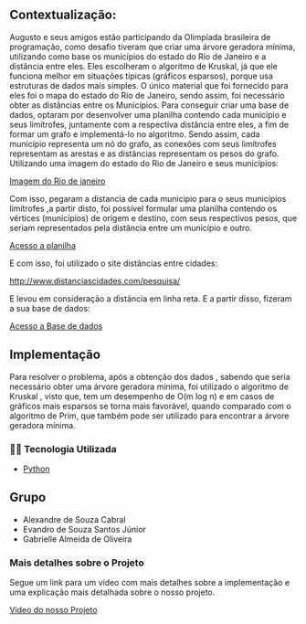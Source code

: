 ## Contextualização:
Augusto e seus amigos estão participando da Olimpíada brasileira de programação,
como desafio tiveram que criar uma árvore geradora mínima, utilizando como base os
municípios do estado do Rio de Janeiro e a distância entre eles. Eles escolheram o
algoritmo de Kruskal, já que ele funciona melhor em situações típicas (gráficos
esparsos), porque usa estruturas de dados mais simples. O único material que foi
fornecido para eles foi o mapa do estado do Rio de Janeiro, sendo assim, foi
necessário obter as distâncias entre os Municípios.
Para conseguir criar uma base de dados, optaram por desenvolver uma planilha
contendo cada município e seus limítrofes, juntamente com a respectiva distância
entre eles, a fim de formar um grafo e implementá-lo no algoritmo. Sendo assim,
cada município representa um nó do grafo, as conexões com seus limítrofes
representam as arestas e as distâncias representam os pesos do grafo.
Utilizando uma imagem do estado do Rio de Janeiro e seus municípios:

[Imagem do Rio de janeiro](http://www.hemorio.rj.gov.br/Html/Hemorrede_mapa.htm/)

Com isso, pegaram a distancia de cada municipio para o seus municípios limítrofes
,a partir disto, foi possível formular uma planilha contendo os vértices
(municípios) de origem e destino, com seus respectivos pesos, que seriam
representados pela distância entre um município e outro.

[Acesso a planilha](https://docs.google.com/spreadsheets/d/e/2PACX-1vRIUrtwIgc5Q6mud0Ewy_yp2xDa-ifIYGSSDJk8diCs_UkqP8vwR8Fupqm6b0MViZ59MilRHt6NSwVV/pubhtml/)

E com isso, foi utilizado o site distâncias entre cidades:

http://www.distanciascidades.com/pesquisa/

E levou em consideração a distância em linha reta. E a partir disso, fizeram a sua base de dados:

[Acesso a Base de dados](https://docs.google.com/document/d/1da6ISjLWCKuLpxcQTF3sdU7w0qIhW6Fii_tKTMWk5ms/edit?usp=sharing/)

## Implementação
Para resolver o problema, após a obtenção dos dados , sabendo que seria necessário obter uma árvore
geradora mínima, foi utilizado o algoritmo de Kruskal , visto que, tem um
desempenho de O(m log n) e em casos de gráficos mais esparsos se torna mais
favorável, quando comparado com o algoritmo de Prim, que também pode ser
utilizado para encontrar a árvore geradora mínima.
### 👨‍💻️ Tecnologia Utilizada
- [Python](https://www.python.org/)

## Grupo
- Alexandre de Souza Cabral
- Evandro de Souza Santos Júnior
- Gabrielle Almeida de Oliveira

### Mais detalhes sobre o Projeto
Segue um link para um vídeo com mais detalhes sobre a implementação e uma explicação mais detalhada
sobre o nosso projeto.

 [Video do nosso Projeto](https://www.youtube.com/watch?v=gxioIVE1ZII/)


